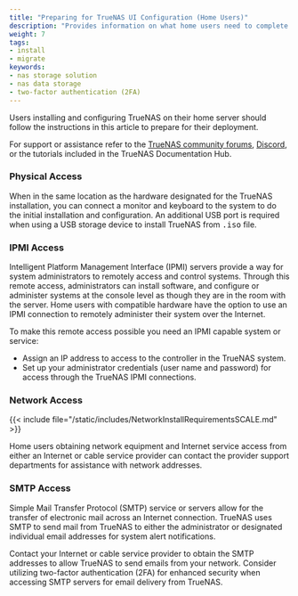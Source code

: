 ```yaml
---
title: "Preparing for TrueNAS UI Configuration (Home Users)"
description: "Provides information on what home users need to complete the TrueNAS configuration using the TrueNAS UI."
weight: 7
tags:
- install
- migrate
keywords:
- nas storage solution
- nas data storage
- two-factor authentication (2FA)
---
```


Users installing and configuring TrueNAS on their home server should follow the instructions in this article to prepare for their deployment.

For support or assistance refer to the [TrueNAS community forums](https://forums.truenas.com/), [Discord](https://discord.com/invite/Q3St5fPETd), or the tutorials included in the TrueNAS Documentation Hub.

### Physical Access

When in the same location as the hardware designated for the TrueNAS installation, you can connect a monitor and keyboard to the system to do the initial installation and configuration.
An additional USB port is required when using a USB storage device to install TrueNAS from <kbd>.iso</kbd> file.

### IPMI Access

Intelligent Platform Management Interface (IPMI) servers provide a way for system administrators to remotely access and control systems.
Through this remote access, administrators can install software, and configure or administer systems at the console level as though they are in the room with the server.
Home users with compatible hardware have the option to use an IPMI connection to remotely administer their system over the Internet.

To make this remote access possible you need an IPMI capable system or service:

* Assign an IP address to access to the controller in the TrueNAS system.
* Set up your administrator credentials (user name and password) for access through the TrueNAS IPMI connections.

### Network Access

{{< include file="/static/includes/NetworkInstallRequirementsSCALE.md" >}}

Home users obtaining network equipment and Internet service access from either an Internet or cable service provider can contact the provider support departments for assistance with network addresses.

### SMTP Access

Simple Mail Transfer Protocol (SMTP) service or servers allow for the transfer of electronic mail across an Internet connection.
TrueNAS uses SMTP to send mail from TrueNAS to either the administrator or designated individual email addresses for system alert notifications.

Contact your Internet or cable service provider to obtain the SMTP addresses to allow TrueNAS to send emails from your network.
Consider utilizing two-factor authentication (2FA) for enhanced security when accessing SMTP servers for email delivery from TrueNAS.

